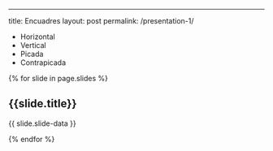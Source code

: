 ---
title: Encuadres
layout: post
permalink: /presentation-1/

<section>
 <ul>
    <li>Horizontal</li>
    <li>Vertical</li>
    <li>Picada</li>
    <li>Contrapicada</li>
 </ul>
</section>


{% for slide in page.slides %}
                    
<section data-background="{% if slide.background %}{{slide.background}}{% else %}{{page.background}}{% endif %}"><h1>{{slide.title}}</h1>{{ slide.slide-data }}</section>
                    
{% endfor %}
    
